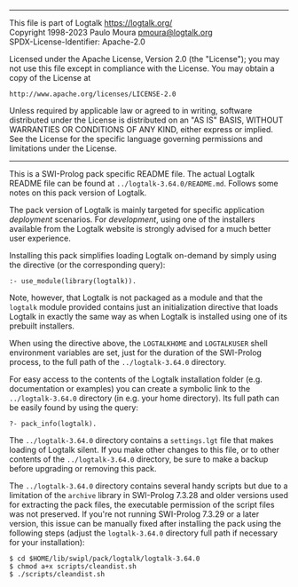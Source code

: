 ________________________________________________________________________

This file is part of Logtalk <https://logtalk.org/>  
Copyright 1998-2023 Paulo Moura <pmoura@logtalk.org>  
SPDX-License-Identifier: Apache-2.0

Licensed under the Apache License, Version 2.0 (the "License");
you may not use this file except in compliance with the License.
You may obtain a copy of the License at

    http://www.apache.org/licenses/LICENSE-2.0

Unless required by applicable law or agreed to in writing, software
distributed under the License is distributed on an "AS IS" BASIS,
WITHOUT WARRANTIES OR CONDITIONS OF ANY KIND, either express or implied.
See the License for the specific language governing permissions and
limitations under the License.
________________________________________________________________________


This is a SWI-Prolog pack specific README file. The actual Logtalk
README file can be found at `../logtalk-3.64.0/README.md`. Follows
some notes on this pack version of Logtalk.

The pack version of Logtalk is mainly targeted for specific application
*deployment* scenarios. For *development*, using one of the installers
available from the Logtalk website is strongly advised for a much better
user experience.

Installing this pack simplifies loading Logtalk on-demand by simply
using the directive (or the corresponding query):

	:- use_module(library(logtalk)).

Note, however, that Logtalk is not packaged as a module and that the
`logtalk` module provided contains just an initialization directive
that loads Logtalk in exactly the same way as when Logtalk is installed
using one of its prebuilt installers.

When using the directive above, the `LOGTALKHOME` and `LOGTALKUSER`
shell environment variables are set, just for the duration of the
SWI-Prolog process, to the full path of the `../logtalk-3.64.0`
directory.

For easy access to the contents of the Logtalk installation folder
(e.g. documentation or examples) you can create a symbolic link to the
`../logtalk-3.64.0` directory (in e.g. your home directory). Its full
path can be easily found by using the query:

	?- pack_info(logtalk).

The `../logtalk-3.64.0` directory contains a `settings.lgt` file that
makes loading of Logtalk silent. If you make other changes to this file,
or to other contents of the `../logtalk-3.64.0` directory, be sure to
make a backup before upgrading or removing this pack.

The `../logtalk-3.64.0` directory contains several handy scripts but due
to a limitation of the `archive` library in SWI-Prolog 7.3.28 and older
versions used for extracting the pack files, the executable permission
of the script files was not preserved. If you're not running SWI-Prolog
7.3.29 or a later version, this issue can be manually fixed after installing
the pack using the following steps (adjust the `logtalk-3.64.0` directory
full path if necessary for your installation):

	$ cd $HOME/lib/swipl/pack/logtalk/logtalk-3.64.0
	$ chmod a+x scripts/cleandist.sh
	$ ./scripts/cleandist.sh
